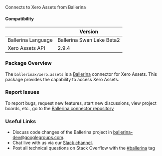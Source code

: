 Connects to Xero Assets from Ballerina

#### Compatibility
|                        | Version                   |
|------------------------|---------------------------|
|  Ballerina Language    | Ballerina Swan Lake Beta2 |
|    Xero Assets API     |       2.9.4               |

### Package Overview
The `ballerinax/xero.assets` is a [Ballerina](https://ballerina.io/) connector for Xero Assets.
This package provides the capability to access Xero Assets.
### Report Issues
To report bugs, request new features, start new discussions, view project boards, etc., go to the [Ballerina connector repository](link)
### Useful Links
- Discuss code changes of the Ballerina project in [ballerina-dev@googlegroups.com](mailto:ballerina-dev@googlegroups.com).
- Chat live with us via our [Slack channel](https://ballerina.io/community/slack/).
- Post all technical questions on Stack Overflow with the [#ballerina](https://stackoverflow.com/questions/tagged/ballerina) tag